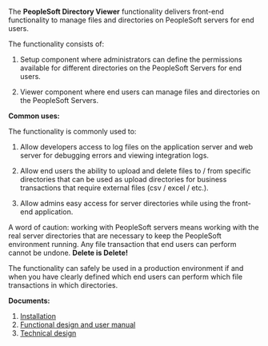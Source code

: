 The **PeopleSoft Directory Viewer** functionality delivers front-end
functionality to manage files and directories on PeopleSoft servers for
end users.

The functionality consists of:

1.  Setup component where administrators can define the permissions
    available for different directories on the PeopleSoft Servers for
    end users.

2.  Viewer component where end users can manage files and directories on
    the PeopleSoft Servers.

**Common uses:**

The functionality is commonly used to:

1.  Allow developers access to log files on the application server and
    web server for debugging errors and viewing integration logs.

2.  Allow end users the ability to upload and delete files to / from
    specific directories that can be used as upload directories for
    business transactions that require external files (csv / excel /
    etc.).

3.  Allow admins easy access for server directories while using the
    front-end application.

A word of caution: working with PeopleSoft servers means working with
the real server directories that are necessary to keep the PeopleSoft
environment running. Any file transaction that end users can perform
cannot be undone. **Delete is Delete!**

The functionality can safely be used in a production environment if and
when you have clearly defined which end users can perform which file
transactions in which directories.

**Documents:**

1.  [Installation](installation_CY2_DIRECTORY_VIEWER.pdf)
2.  [Functional design and user manual]([FD_CY2_DIRECTORY_VIEWER.pdf)
3.  [Technical design](TD_CY2_DIRECTORY_VIEWER.pdf)

